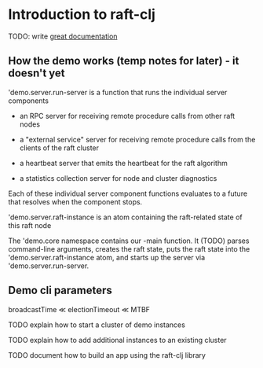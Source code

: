 # Introduction to raft-clj

TODO: write [great documentation](http://jacobian.org/writing/great-documentation/what-to-write/)


## How the demo works (temp notes for later) - it doesn't yet

'demo.server.run-server is a function that runs the individual server components

* an RPC server for receiving remote procedure calls from other raft nodes

* a "external service" server for receiving remote procedure calls from the clients of the raft cluster

* a heartbeat server that emits the heartbeat for the raft algorithm

* a statistics collection server for node and cluster diagnostics

Each of these individual server component functions evaluates to a future
that resolves when the component stops.


'demo.server.raft-instance is an atom containing the raft-related state of this raft node

The 'demo.core namespace contains our -main function. It (TODO) parses command-line arguments,
creates the raft state, puts the raft state into the 'demo.server.raft-instance atom, and
starts up the server via 'demo.server.run-server.


## Demo cli parameters

broadcastTime ≪ electionTimeout ≪ MTBF


TODO explain how to start a cluster of demo instances

TODO explain how to add additional instances to an existing cluster

TODO document how to build an app using the raft-clj library
